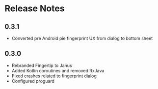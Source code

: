 # Release Notes

## 0.3.1
- Converted pre Android pie fingerprint UX from dialog to bottom sheet
## 0.3.0
- Rebranded Fingertip to Janus
- Added Kotlin coroutines and removed RxJava
- Fixed crashes related to fingerprint dialog
- Configured proguard
